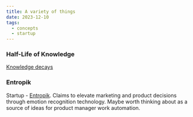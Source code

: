 ```yaml
---
title: A variety of things
date: 2023-12-10
tags:
  - concepts
  - startup
---
```


### Half-Life of Knowledge

[Knowledge decays](https://en.wikipedia.org/wiki/Half-life_of_knowledge)

### Entropik

Startup - [Entropik](https://www.entropik.io/). Claims to elevate marketing and product decisions through emotion recognition technology. Maybe worth thinking about as a source of ideas for product manager work automation.

###
